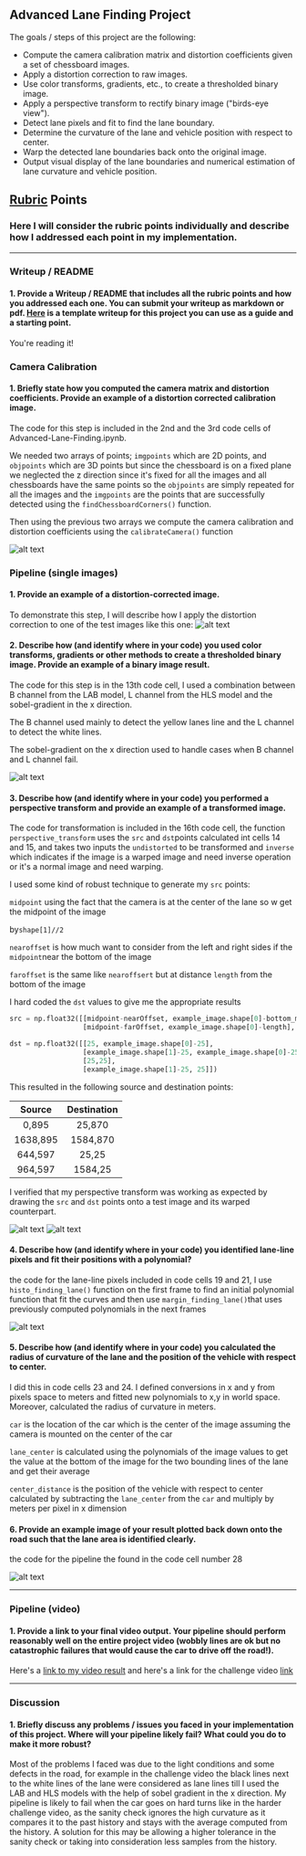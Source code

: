  ## Advanced Lane Finding Project

The goals / steps of this project are the following:

* Compute the camera calibration matrix and distortion coefficients given a set of chessboard images.
* Apply a distortion correction to raw images.
* Use color transforms, gradients, etc., to create a thresholded binary image.
* Apply a perspective transform to rectify binary image ("birds-eye view").
* Detect lane pixels and fit to find the lane boundary.
* Determine the curvature of the lane and vehicle position with respect to center.
* Warp the detected lane boundaries back onto the original image.
* Output visual display of the lane boundaries and numerical estimation of lane curvature and vehicle position.

[//]: # "Image References"

[image1]: ./writeup_imgs/8.png
[image2]: ./writeup_imgs/1.png
[image3]: ./writeup_imgs/2.png
[image4]: ./writeup_imgs/3.png
[image5]: ./writeup_imgs/5.png
[image6]: ./writeup_imgs/7.png
[image7]: ./writeup_imgs/4.png
[video1]: ./project_video.mp4 "Video"

## [Rubric](https://review.udacity.com/#!/rubrics/571/view) Points

### Here I will consider the rubric points individually and describe how I addressed each point in my implementation.  

---

### Writeup / README

#### 1. Provide a Writeup / README that includes all the rubric points and how you addressed each one.  You can submit your writeup as markdown or pdf.  [Here](https://github.com/udacity/CarND-Advanced-Lane-Lines/blob/master/writeup_template.md) is a template writeup for this project you can use as a guide and a starting point.  

You're reading it!

### Camera Calibration

#### 1. Briefly state how you computed the camera matrix and distortion coefficients. Provide an example of a distortion corrected calibration image.

The code for this step is included in the 2nd and the 3rd code cells of Advanced-Lane-Finding.ipynb.

We needed two arrays of points; `imgpoints` which are 2D points, and `objpoints` which are 3D points but since the chessboard is on a fixed plane we neglected the z direction since it's fixed for all the images and all chessboards have the same points so the `objpoints` are simply repeated for all the images and the `imgpoints` are the points that are successfully detected using the `findChessboardCorners()` function.

Then using the previous two arrays we compute the camera calibration and distortion coefficients using the `calibrateCamera()` function

![alt text][image1]


### Pipeline (single images)

#### 1. Provide an example of a distortion-corrected image.

To demonstrate this step, I will describe how I apply the distortion correction to one of the test images like this one:
![alt text][image2]

#### 2. Describe how (and identify where in your code) you used color transforms, gradients or other methods to create a thresholded binary image.  Provide an example of a binary image result.

The code for this step is in the 13th code cell, I used a combination between  B channel from the LAB model, L channel from the HLS model and the sobel-gradient in the x direction.

The B channel used mainly to detect the yellow lanes line and the L channel to detect the white lines.

The sobel-gradient on the x direction used to handle cases when B channel and L channel fail.

![alt text][image3]

#### 3. Describe how (and identify where in your code) you performed a perspective transform and provide an example of a transformed image.

The code for transformation is included in the  16th code cell, the function `perspective_transform` uses the `src` and `dst`points calculated int cells 14 and 15, and takes two inputs the `undistorted` to be transformed and `inverse` which indicates if the image is a warped image and need inverse operation or it's a normal image and need warping.

I used some kind of robust technique to generate my `src` points:

`midpoint` using the fact that the camera is at the center of the lane so w get the midpoint of the image 

by`shape[1]//2 `

`nearoffset` is how much want to consider from the left and right sides if the `midpoint`near the bottom of the image

`faroffset` is the same like `nearoffsert` but at distance `length` from the bottom of the image

I hard coded the `dst` values to give me the appropriate results 

```python
src = np.float32([[midpoint-nearOffset, example_image.shape[0]-bottom_margin],                           [midpoint+nearOffset+30, example_image.shape[0]-bottom_margin],
                  [midpoint-farOffset, example_image.shape[0]-length],                                   [midpoint+farOffset, example_image.shape[0]-length]])

dst = np.float32([[25, example_image.shape[0]-25], 
                  [example_image.shape[1]-25, example_image.shape[0]-25],
                  [25,25], 
                  [example_image.shape[1]-25, 25]])
```

This resulted in the following source and destination points:

|  Source  | Destination |
| :------: | :---------: |
|  0,895   |   25,870    |
| 1638,895 |  1584,870   |
| 644,597  |    25,25    |
| 964,597  |   1584,25   |

I verified that my perspective transform was working as expected by drawing the `src` and `dst` points onto a test image and its warped counterpart.

![alt text][image4] ![alt text][image7]

#### 4. Describe how (and identify where in your code) you identified lane-line pixels and fit their positions with a polynomial?

the code for the lane-line pixels included in code cells 19 and 21, I use `histo_finding_lane()` function on the first frame to find an initial polynomial function that fit the curves and then use `margin_finding_lane()`that uses previously computed polynomials in the next frames

![alt text][image5]

#### 5. Describe how (and identify where in your code) you calculated the radius of curvature of the lane and the position of the vehicle with respect to center.

I did this in code cells 23 and 24. I defined conversions in x and y from pixels space to meters and fitted new polynomials to x,y in world space. Moreover, calculated the radius of curvature in meters.

`car` is the location of the car which is the center of the image assuming the camera is  mounted on the center of the car

`lane_center` is calculated using the polynomials of the image values to get the value at the bottom of the image for the two bounding lines of the lane and get their average

`center_distance` is  the position of the vehicle with respect to center calculated by subtracting the `lane_center` from the `car` and multiply by meters per pixel in x dimension

#### 6. Provide an example image of your result plotted back down onto the road such that the lane area is identified clearly.

the code for the pipeline the found in the code cell number 28

![alt text][image6]

---

### Pipeline (video)

#### 1. Provide a link to your final video output.  Your pipeline should perform reasonably well on the entire project video (wobbly lines are ok but no catastrophic failures that would cause the car to drive off the road!).

Here's a [link to my video result](./project_video_output.mp4) and here's a link for the challenge video [link](./challenge_video_output.mp4)

---

### Discussion

#### 1. Briefly discuss any problems / issues you faced in your implementation of this project.  Where will your pipeline likely fail?  What could you do to make it more robust?

Most of the problems I faced was due to the light conditions and some defects in the road, for example in the challenge video the black lines next to the white lines of the lane were considered as lane lines till I used the LAB and HLS models with the help of sobel gradient in the x direction. My pipeline is likely to fail when the car goes on hard turns like in the harder challenge video, as the sanity check ignores the high curvature as it compares it to the past history and stays with the average computed from the history. A solution for this may be allowing a higher tolerance in the sanity check or taking into consideration less samples from the history. 


